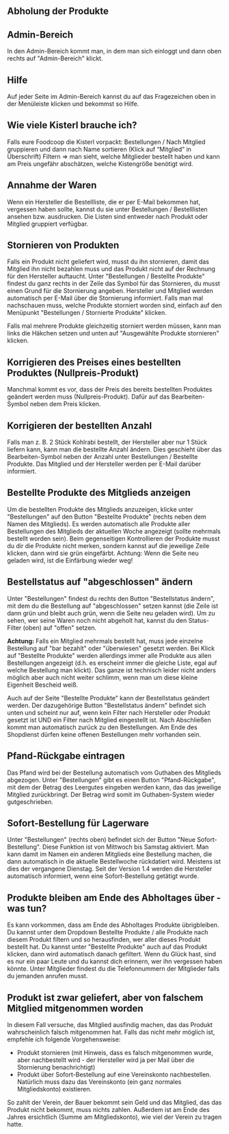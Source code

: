 ## Abholung der Produkte

## Admin-Bereich

In den Admin-Bereich kommt man, in dem man sich einloggt und dann oben rechts auf "Admin-Bereich" klickt.

## Hilfe

Auf jeder Seite im Admin-Bereich kannst du auf das Fragezeichen oben in der Menüleiste klicken und bekommst so Hilfe.

## Wie viele Kisterl brauche ich?

Falls eure Foodcoop die Kisterl vorpackt: Bestellungen / Nach Mitglied gruppieren und dann nach Name sortieren (Klick auf “Mitglied” in Überschrift) Filtern => man sieht, welche Mitglieder bestellt haben und kann am Preis ungefähr abschätzen, welche Kistengröße benötigt wird.

## Annahme der Waren

Wenn ein Hersteller die Bestellliste, die er per E-Mail bekommen hat, vergessen haben sollte, kannst du sie unter Bestellungen / Bestelllisten ansehen bzw. ausdrucken. Die Listen sind entweder nach Produkt oder Mitglied gruppiert verfügbar.

## Stornieren von Produkten

Falls ein Produkt nicht geliefert wird, musst du ihn stornieren, damit das Mitglied ihn nicht bezahlen muss und das Produkt nicht auf der Rechnung für den Hersteller auftaucht. Unter "Bestellungen / Bestellte Produkte" findest du ganz rechts in der Zeile das Symbol für das Stornieren, du musst einen Grund für die Stornierung angeben. Hersteller und Mitglied werden automatisch per E-Mail über die Stornierung informiert. Falls man mal nachschauen muss, welche Produkte storniert worden sind, einfach auf den Menüpunkt "Bestellungen / Stornierte Produkte" klicken.

Falls mal mehrere Produkte gleichzeitig storniert werden müssen, kann man links die Häkchen setzen und unten auf "Ausgewählte Produkte stornieren" klicken.

## Korrigieren des Preises eines bestellten Produktes (Nullpreis-Produkt)

Manchmal kommt es vor, dass der Preis des bereits bestellten Produktes geändert werden muss (Nullpreis-Produkt). Dafür auf das Bearbeiten-Symbol neben dem Preis klicken.

## Korrigieren der bestellten Anzahl

Falls man z. B. 2 Stück Kohlrabi bestellt, der Hersteller aber nur 1 Stück liefern kann, kann man die bestellte Anzahl ändern. Dies geschieht über das Bearbeiten-Symbol neben der Anzahl unter Bestellungen / Bestellte Produkte. Das Mitglied und der Hersteller werden per E-Mail darüber informiert.

## Bestellte Produkte des Mitglieds anzeigen

Um die bestellten Produkte des Mitglieds anzuzeigen, klicke unter "Bestellungen" auf den Button "Bestellte Produkte" (rechts neben dem Namen des Mitglieds). Es werden automatisch alle Produkte aller Bestellungen des Mitglieds der aktuellen Woche angezeigt (sollte mehrmals bestellt worden sein). Beim gegenseitigen Kontrollieren der Produkte musst du dir die Produkte nicht merken, sondern kannst auf die jeweilige Zeile klicken, dann wird sie grün eingefärbt. Achtung: Wenn die Seite neu geladen wird, ist die Einfärbung wieder weg!

## Bestellstatus auf "abgeschlossen" ändern

Unter "Bestellungen" findest du rechts den Button "Bestellstatus ändern", mit dem du die Bestellung auf "abgeschlossen" setzen kannst (die Zeile ist dann grün und bleibt auch grün, wenn die Seite neu geladen wird). Um zu sehen, wer seine Waren noch nicht abgeholt hat, kannst du den Status-Filter (oben) auf "offen" setzen.

**Achtung:** Falls ein Mitglied mehrmals bestellt hat, muss jede einzelne Bestellung auf "bar bezahlt" oder "überwiesen" gesetzt werden. Bei Klick auf "Bestellte Produkte" werden allerdings immer alle Produkte aus allen Bestellungen angezeigt (d.h. es erscheint immer die gleiche Liste, egal auf welche Bestellung man klickt). Das ganze ist technisch leider nicht anders möglich aber auch nicht weiter schlimm, wenn man um diese kleine Eigenheit Bescheid weiß.

Auch auf der Seite "Bestellte Produkte" kann der Bestellstatus geändert werden. Der dazugehörige Button "Bestellstatus ändern" befindet sich unten und scheint nur auf, wenn kein Filter nach Hersteller oder Produkt gesetzt ist UND ein Filter nach Mitglied eingestellt ist. Nach Abschließen kommt man automatisch zurück zu den Bestellungen. Am Ende des Shopdienst dürfen keine offenen Bestellungen mehr vorhanden sein.

## Pfand-Rückgabe eintragen

Das Pfand wird bei der Bestellung automatisch vom Guthaben des Mitglieds abgezogen. Unter "Bestellungen" gibt es einen Button "Pfand-Rückgabe", mit dem der Betrag des Leergutes eingeben werden kann, das das jeweilige Mitglied zurückbringt. Der Betrag wird somit im Guthaben-System wieder gutgeschrieben.

## Sofort-Bestellung für Lagerware

Unter "Bestellungen" (rechts oben) befindet sich der Button "Neue Sofort-Bestellung". Diese Funktion ist von Mittwoch bis Samstag aktiviert. Man kann damit im Namen ein anderen Mitglieds eine Bestellung machen, die dann automatisch in die aktuelle Bestellwoche rückdatiert wird. Meistens ist dies der vergangene Dienstag. Seit der Version 1.4 werden die Hersteller automatisch informiert, wenn eine Sofort-Bestellung getätigt wurde.

## Produkte bleiben am Ende des Abholtages über - was tun?

Es kann vorkommen, dass am Ende des Abholtages Produkte übrigbleiben. Du kannst unter dem Dropdown Bestellte Produkte / alle Produkte nach diesem Produkt filtern und so herausfinden, wer aller dieses Produkt bestellt hat. Du kannst unter "Bestellte Produkte" auch auf das Produkt klicken, dann wird automatisch danach gefiltert. Wenn du Glück hast, sind es nur ein paar Leute und du kannst dich erinnern, wer ihn vergessen haben könnte. Unter Mitglieder findest du die Telefonnummern der Mitglieder falls du jemanden anrufen musst.

## Produkt ist zwar geliefert, aber von falschem Mitglied mitgenommen worden

In diesem Fall versuche, das Mitglied ausfindig machen, das das Produkt wahrscheinlich falsch mitgenommen hat. Falls das nicht mehr möglich ist, empfehle ich folgende Vorgehensweise:

* Produkt stornieren (mit Hinweis, dass es falsch mitgenommen wurde, aber nachbestellt wird - der Hersteller wird ja per Mail über die Stornierung benachrichtigt)
* Produkt über Sofort-Bestellung auf eine Vereinskonto nachbestellen. Natürlich muss dazu das Vereinskonto (ein ganz normales Mitgliedskonto) existieren.

So zahlt der Verein, der Bauer bekommt sein Geld und das Mitglied, das das Produkt nicht bekommt, muss nichts zahlen. Außerdem ist am Ende des Jahres ersichtlich (Summe am Mitgliedskonto), wie viel der Verein zu tragen hatte.
